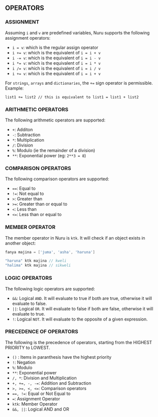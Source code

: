 ## OPERATORS

### ASSIGNMENT

Assuming `i` and `v` are predefined variables, Nuru supports the following assignment operators:

- `i = v`: which is the regular assign operator
- `i += v`: which is the equivalent of `i = i + v`
- `i -= v`: which is the equivalent of `i = i - v`
- `i *= v`: which is the equivalent of `i = i * v`
- `i /= v`: which is the equivalent of `i = i / v`
- `i += v`: which is the equivalent of `i = i + v`

For `strings`, `arrays` and `dictionaries`, the `+=` sign operator is permissible. Example:
```
list1 += list2 // this is equivalent to list1 = list1 + list2
```

### ARITHMETIC OPERATORS

The following arithmetic operators are supported:

- `+`: Additon
- `-`: Subtraction
- `*`: Multiplication
- `/`: Division
- `%`: Modulo (ie the remainder of a division)
- `**`: Exponential power (eg: `2**3 = 8`)

### COMPARISON OPERATORS

The following comparison operators are supported:

- `==`: Equal to
- `!=`: Not equal to
- `>`: Greater than
- `>=`: Greater than or equal to
- `<`: Less than
- `<=`: Less than or equal to

### MEMBER OPERATOR

The member operator in Nuru is `ktk`. It will check if an object exists in another object:
```go
fanya majina = ['juma', 'asha', 'haruna']

"haruna" ktk majina // kweli
"halima" ktk majina // sikweli
```

### LOGIC OPERATORS

The following logic operators are supported:

- `&&`: Logical `AND`. It will evaluate to true if both are true, otherwise it will evaluate to false.
- `||`: Logical `OR`. It will evaluate to false if both are false, otherwise it will evaluate to true.
- `!`: Logical `NOT`. It will evaluate to the opposite of a given expression.

### PRECEDENCE OF OPERATORS

The following is the precedence of operators, starting from the HIGHEST PRIORITY to LOWEST.

- `()` : Items in paranthesis have the highest priority
- `!`: Negation
- `%`: Modulo
- `**`: Exponential power
- `/, *`: Division and Multiplication
- `+, +=, -, -=`: Addition and Subtraction
- `>, >=, <, <=`: Comparison operators
- `==, !=`: Equal or Not Equal to
- `=`: Assignment Operator
- `ktk`: Member Operator
- `&&, ||`: Logical AND and OR
